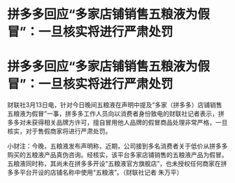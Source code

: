 # 拼多多回应“多家店铺销售五粮液为假冒”：一旦核实将进行严肃处罚

# 拼多多回应“多家店铺销售五粮液为假冒”：一旦核实将进行严肃处罚

财联社3月13日电，针对今日晚间五粮液在声明中提及“多家（拼多多）店铺销售五粮液为假冒”一事，拼多多工作人员向以消费者身份致电的财联社记者表示，拼多多对未获得相关品牌方许可，擅自冒用他人品牌的假冒商品处理非常严格，一旦核实，对于售假商家将进行严肃处罚。

小财注：今晚，五粮液发布声明称，近期，公司接到多名消费者关于低价从拼多多购买的五粮液产品真伪咨询。经核实，该平台多家店铺销售的五粮液产品为假冒。五粮液同时称，其尚未在拼多多开设“五粮液官方旗舰店”，也未授权任何商家在拼多多平台开设的店铺名称中使用“五粮液”。（财联社记者
朱万平）

